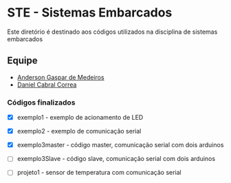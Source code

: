 ﻿# STE - Sistemas Embarcados
Este diretório é destinado aos códigos utilizados na disciplina de sistemas embarcados

## Equipe
  * [Anderson Gaspar de Medeiros](https://github.com/AndersonGaspar)
  * [Daniel Cabral Correa](https://github.com/Danehko)

### Códigos finalizados

- [x] exemplo1 - exemplo de acionamento de LED
- [x] exemplo2 - exemplo de comunicação serial
- [x] exemplo3master - código master, comunicação serial com dois arduinos
- [ ] exemplo3Slave - código slave, comunicação serial com dois arduinos
- [ ] projeto1 - sensor de temperatura com comunicação serial 

